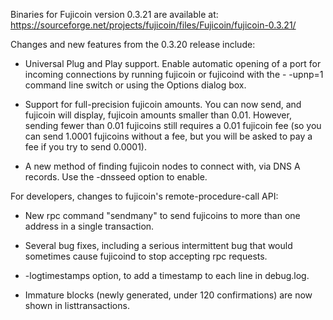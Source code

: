 Binaries for Fujicoin version 0.3.21 are available at:
  https://sourceforge.net/projects/fujicoin/files/Fujicoin/fujicoin-0.3.21/

Changes and new features from the 0.3.20 release include:

* Universal Plug and Play support.  Enable automatic opening of a port for incoming connections by running fujicoin or fujicoind with the - -upnp=1 command line switch or using the Options dialog box.

* Support for full-precision fujicoin amounts.  You can now send, and fujicoin will display, fujicoin amounts smaller than 0.01.  However, sending fewer than 0.01 fujicoins still requires a 0.01 fujicoin fee (so you can send 1.0001 fujicoins without a fee, but you will be asked to pay a fee if you try to send 0.0001).

* A new method of finding fujicoin nodes to connect with, via DNS A records. Use the -dnsseed option to enable.

For developers, changes to fujicoin's remote-procedure-call API:

* New rpc command "sendmany" to send fujicoins to more than one address in a single transaction.

* Several bug fixes, including a serious intermittent bug that would sometimes cause fujicoind to stop accepting rpc requests. 

* -logtimestamps option, to add a timestamp to each line in debug.log.

* Immature blocks (newly generated, under 120 confirmations) are now shown in listtransactions.
